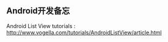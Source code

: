Android开发备忘
--------

Android List View tutorials : http://www.vogella.com/tutorials/AndroidListView/article.html
